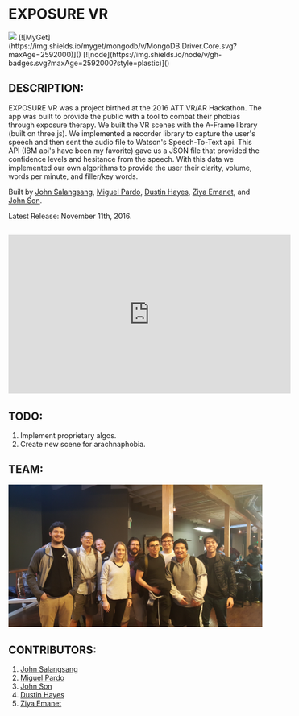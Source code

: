 # EXPOSURE VR

<img src="https://camo.githubusercontent.com/1c5c800fbdabc79cfaca8c90dd47022a5b5c7486/68747470733a2f2f696d672e736869656c64732e696f2f62616467652f636f64652532307374796c652d616972626e622d627269676874677265656e2e7376673f7374796c653d666c61742d737175617265" />
[![MyGet](https://img.shields.io/myget/mongodb/v/MongoDB.Driver.Core.svg?maxAge=2592000)]()
[![node](https://img.shields.io/node/v/gh-badges.svg?maxAge=2592000?style=plastic)]()

## DESCRIPTION:
EXPOSURE VR was a project birthed at the 2016 ATT VR/AR Hackathon. The app was built to provide the public with a tool to combat their phobias through exposure therapy. We built the VR scenes with the A-Frame library (built on three.js). We implemented a recorder library to capture the user's speech and then sent the audio file to Watson's Speech-To-Text api. This API (IBM api's have been my favorite) gave us a JSON file that provided the confidence levels and hesitance from the speech. With this data we implemented our own algorithms to provide the user their clarity, volume, words per minute, and filler/key words.

Built by [John Salangsang](https://github.com/johnsalay), [Miguel Pardo](https://github.com/MigsAdventure), [Dustin Hayes](https://github.com/wowcallmia), [Ziya Emanet](https://github.com/ziyaemanet), and [John Son](https://github.com/Nemsae).

Latest Release: November 11th, 2016.

##
<iframe width="560" height="315" src="https://www.youtube.com/embed/8_CLriUXFVA" frameborder="0" allowfullscreen></iframe>

## TODO:
1. Implement proprietary algos.
2. Create new scene for arachnaphobia.

## TEAM:
<img src="public/teamPicture.jpg" alt="Exposure Team Picture">

## CONTRIBUTORS:
  1. [John Salangsang](https://github.com/johnsalay)
  2. [Miguel Pardo](https://github.com/MigsAdventure)
  3. [John Son](https://github.com/Nemsae)
  4. [Dustin Hayes](https://github.com/wowcallmia)
  5. [Ziya Emanet](https://github.com/ziyaemanet)
